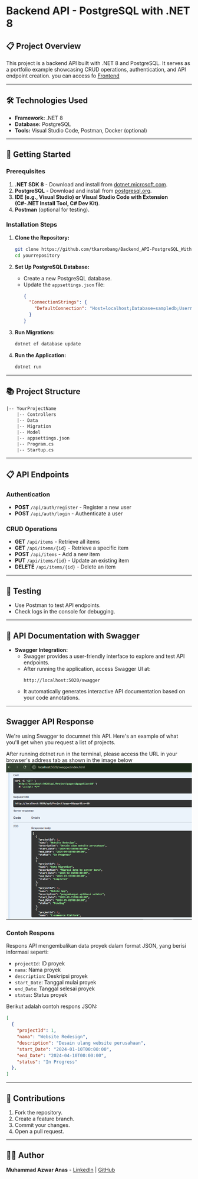 # Backend API - PostgreSQL with .NET 8

## 📋 Project Overview
This project is a backend API built with .NET 8 and PostgreSQL. It serves as a portfolio example showcasing CRUD operations, authentication, and API endpoint creation. you can access fo [Frontend](https://github.com/tkarombang/Frontend_TS_Fullstack) 

---

## 🛠️ Technologies Used
- **Framework:** .NET 8
- **Database:** PostgreSQL
- **Tools:** Visual Studio Code, Postman, Docker (optional)

---

## 🚀 Getting Started

### Prerequisites
1. **.NET SDK 8** - Download and install from [dotnet.microsoft.com](https://dotnet.microsoft.com/).
2. **PostgreSQL** - Download and install from [postgresql.org](https://www.postgresql.org/).
3. **IDE (e.g., Visual Studio) or Visual Studio Code with Extension (C#-.NET Install Tool, C# Dev Kit)**.
4. **Postman** (optional for testing).

### Installation Steps
1. **Clone the Repository:**
   ```bash
   git clone https://github.com/tkarombang/Backend_API-PostgreSQL_Withdotnet-8.git
   cd yourrepository
   ```

2. **Set Up PostgreSQL Database:**
   - Create a new PostgreSQL database.
   - Update the `appsettings.json` file:
     ```json
     {
       "ConnectionStrings": {
         "DefaultConnection": "Host=localhost;Database=sampledb;Username=postgres;Password=admin"
       }
     }
     ```

3. **Run Migrations:**
   ```bash
   dotnet ef database update
   ```

4. **Run the Application:**
   ```bash
   dotnet run
   ```

---

## 📚 Project Structure
```
|-- YourProjectName
    |-- Controllers
    |-- Data
    |-- Migration
    |-- Model
    |-- appsettings.json
    |-- Program.cs
    |-- Startup.cs
```

---

## 📋 API Endpoints
### Authentication
- **POST** `/api/auth/register` - Register a new user
- **POST** `/api/auth/login` - Authenticate a user

### CRUD Operations
- **GET** `/api/items` - Retrieve all items
- **GET** `/api/items/{id}` - Retrieve a specific item
- **POST** `/api/items` - Add a new item
- **PUT** `/api/items/{id}` - Update an existing item
- **DELETE** `/api/items/{id}` - Delete an item

---

## 🧪 Testing
- Use Postman to test API endpoints.
- Check logs in the console for debugging.

---

## 📄 API Documentation with Swagger
- **Swagger Integration:**
  - Swagger provides a user-friendly interface to explore and test API endpoints.
  - After running the application, access Swagger UI at:
    ```
    http://localhost:5020/swagger
    ```
  - It automatically generates interactive API documentation based on your code annotations.

---

## Swagger API Response
We're using Swagger to documnet this API. Here's an example of what you'll get when you request a list of projects.

After running dotnet run in the terminal, please access the URL in your browser's address tab as shown  in the image below
![Swagger Response](docs/api.png)

### Contoh Respons
Respons API mengembalikan data proyek dalam format JSON, yang berisi informasi seperti:
- `projectId`: ID proyek
- `nama`: Nama proyek
- `description`: Deskripsi proyek
- `start_Date`: Tanggal mulai proyek
- `end_Date`: Tanggal selesai proyek
- `status`: Status proyek

Berikut adalah contoh respons JSON:
```json
[
  {
    "projectId": 1,
    "nama": "Website Redesign",
    "description": "Desain ulang website perusahaan",
    "start_Date": "2024-01-10T00:00:00",
    "end_Date": "2024-04-10T00:00:00",
    "status": "In Progress"
  },
]
```
---

## 🤝 Contributions
1. Fork the repository.
2. Create a feature branch.
3. Commit your changes.
4. Open a pull request.

---

## 🧑‍💻 Author
**Muhammad Azwar Anas** - [LinkedIn](https://linkedin.com/in/muhanaz) | [GitHub](https://github.com/tkarombang)

